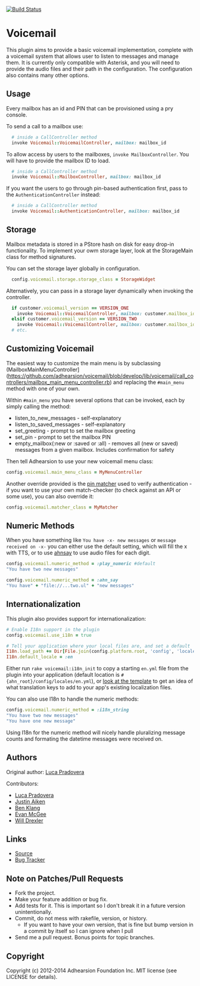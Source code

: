 [![Build Status](https://secure.travis-ci.org/adhearsion/voicemail.png?branch=develop)](http://travis-ci.org/adhearsion/voicemail)

# Voicemail

This plugin aims to provide a basic voicemail implementation, complete with a voicemail system that allows user to listen to messages and manage them. It is currently only compatible with Asterisk, and you will need to provide the audio files and their path in the configuration. The configuration also contains many other options.

## Usage

Every mailbox has an id and PIN that can be provisioned using a pry console.

To send a call to a mailbox use:
```ruby
  # inside a CallController method
  invoke Voicemail::VoicemailController, mailbox: mailbox_id
```

To allow access by users to the mailboxes, `invoke MailboxController`. You will have to provide the mailbox ID to load.
```ruby
  # inside a CallController method
  invoke Voicemail::MailboxController, mailbox: mailbox_id
```

If you want the users to go through pin-based authentication first, pass to the `AuthenticationController` instead:
```ruby
  # inside a CallController method
  invoke Voicemail::AuthenticationController, mailbox: mailbox_id
```

## Storage

Mailbox metadata is stored in a PStore hash on disk for easy drop-in functionality.
To implement your owm storage layer, look at the StorageMain class for method signatures.

You can set the storage layer globally in configuration.
```ruby
  config.voicemail.storage.storage_class = StorageWidget
```

Alternatively, you can pass in a storage layer dynamically when invoking the controller.
```ruby
  if customer.voicemail_version == VERSION_ONE
    invoke Voicemail::VoicemailController, mailbox: customer.mailbox_id, storage: VersionOneStorage.new
  elsif customer.voicemail_version == VERSION_TWO
    invoke Voicemail::VoicemailController, mailbox: customer.mailbox_id, storage: VersionTwoStorage.new
  # etc.
```

## Customizing Voicemail

The easiest way to customize the main menu is by subclassing (MailboxMainMenuController](https://github.com/adhearsion/voicemail/blob/develop/lib/voicemail/call_controllers/mailbox_main_menu_controller.rb) and replacing the `#main_menu` method with one of your own.

Within `#main_menu` you have several options that can be invoked, each by simply calling the method:

* listen_to_new_messages - self-explanatory
* listen_to_saved_messages - self-explanatory
* set_greeting - prompt to set the mailbox greeting
* set_pin - prompt to set the mailbox PIN
* empty_mailbox(:new or :saved or :all) - removes all (new or saved) messages from a given mailbox. Includes confirmation for safety

Then tell Adhearsion to use your new voicemail menu class:
```ruby
config.voicemail.main_menu_class = MyMenuController
```

Another override provided is the [pin matcher](https://github.com/adhearsion/voicemail/blob/develop/lib/voicemail/call_controllers/authentication_controller.rb#L43-L45) used to verify authentication - if you want to use your own match-checker (to check against an API or some use), you can also override it:
```ruby
config.voicemail.matcher_class = MyMatcher
```

## Numeric Methods

When you have something like `You have -x- new messages` or `message received on -x-` you can either use the default setting, which will fill the x with TTS, or to use [ahnsay](https://www.github.com/polysics/ahnsay) to use audio files for each digit.
```ruby
config.voicemail.numeric_method = :play_numeric #default
"You have two new messages"

config.voicemail.numeric_method = :ahn_say
"You have" + "file://...two.ul" + "new messages"
```

## Internationalization

This plugin also provides support for internationalization:

```ruby
# Enable I18n support in the plugin
config.voicemail.use_i18n = true

# Tell your application where your local files are, and set a default
I18n.load_path += Dir[File.join(config.platform.root, 'config', 'locales', '*.{rb,yml}').to_s]
I18n.default_locale = :en
```

Either run `rake voicemail:i18n_init` to copy a starting `en.yml` file from the plugin into your application (default location is `#{ahn_root}/config/locales/en.yml`), or [look at the template](https://github.com/adhearsion/voicemail/blob/develop/templates/en.yml) to get an idea of what translation keys to add to your app's existing localization files.

You can also use I18n to handle the numeric methods:

```ruby
config.voicemail.numeric_method = :i18n_string
"You have two new messages"
"You have one new message"
```

Using I18n for the numeric method will nicely handle pluralizing message counts and formating the datetime messages were received on.

## Authors

Original author: [Luca Pradovera](https://github.com/polysics)

Contributors:
* [Luca Pradovera](https://github.com/polysics)
* [Justin Aiken](https://github.com/JustinAiken)
* [Ben Klang](https://github.com/bklang)
* [Evan McGee](https://github.com/emcgee)
* [Will Drexler](https://github.com/wdrexler)

## Links

* [Source](https://github.com/adhearsion/voicemail)
* [Bug Tracker](https://github.com/adhearsion/voicemail/issues)

## Note on Patches/Pull Requests

* Fork the project.
* Make your feature addition or bug fix.
* Add tests for it. This is important so I don't break it in a future version unintentionally.
* Commit, do not mess with rakefile, version, or history.
  * If you want to have your own version, that is fine but bump version in a commit by itself so I can ignore when I pull
* Send me a pull request. Bonus points for topic branches.

## Copyright

Copyright (c) 2012-2014 Adhearsion Foundation Inc. MIT license (see LICENSE for details).
